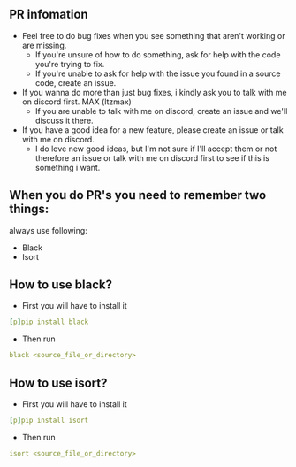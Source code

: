 ## PR infomation
- Feel free to do bug fixes when you see something that aren't working or are missing.
    - If you're unsure of how to do something, ask for help with the code you're trying to fix.
    - If you're unable to ask for help with the issue you found in a source code, create an issue.
- If you wanna do more than just bug fixes, i kindly ask you to talk with me on discord first. MAX (ltzmax)
    - If you are unable to talk with me on discord, create an issue and we'll discuss it there.
- If you have a good idea for a new feature, please create an issue or talk with me on discord.
    - I do love new good ideas, but I'm not sure if I'll accept them or not therefore an issue or talk with me on discord first to see if this is something i want.

## When you do PR's you need to remember two things:
always use following:
- Black
- Isort

## How to use black?
- First you will have to install it

```yaml
[p]pip install black
```
- Then run
```yaml
black <source_file_or_directory>
```

## How to use isort?
- First you will have to install it
```yaml
[p]pip install isort
```
- Then run
```yaml
isort <source_file_or_directory>
```

